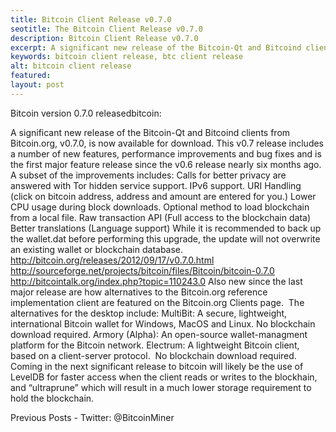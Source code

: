 ```yaml
---
title: Bitcoin Client Release v0.7.0
seotitle: The Bitcoin Client Release v0.7.0
description: Bitcoin Client Release v0.7.0
excerpt: A significant new release of the Bitcoin-Qt and Bitcoind clients from Bitcoin.org.
keywords: bitcoin client release, btc client release
alt: bitcoin client release
featured: 
layout: post
---
```

 Bitcoin version 0.7.0 releasedbitcoin:

A significant new release of the Bitcoin-Qt and Bitcoind clients from Bitcoin.org, v0.7.0, is now available for download.
This v0.7 release includes a number of new features, performance improvements and bug fixes and is the first major feature release since the v0.6 release nearly six months ago.
A subset of the improvements includes:
Calls for better privacy are answered with Tor hidden service support.
IPv6 support.
URI Handling (click on bitcoin address, address and amount are entered for you.)
Lower CPU usage during block downloads.
Optional method to load blockchain from a local file.
Raw transaction API (Full access to the blockchain data)
Better translations (Language support)
While it is recommended to back up the wallet.dat before performing this upgrade, the update will not overwrite an existing wallet or blockchain database.
http://bitcoin.org/releases/2012/09/17/v0.7.0.html
http://sourceforge.net/projects/bitcoin/files/Bitcoin/bitcoin-0.7.0
http://bitcointalk.org/index.php?topic=110243.0
Also new since the last major release are how alternatives to the Bitcoin.org reference implementation client are featured on the Bitcoin.org Clients page.  The alternatives for the desktop include:
MultiBit: A secure, lightweight, international Bitcoin wallet for Windows, MacOS and Linux. No blockchain download required.
Armory (Alpha): An open-source wallet-managment platform for the Bitcoin network.
Electrum: A lightweight Bitcoin client, based on a client-server protocol.  No blockchain download required.
Coming in the next significant release to bitcoin will likely be the use of LevelDB for faster access when the client reads or writes to the blockhain, and “ultraprune” which will result in a much lower storage requirement to hold the blockchain.

Previous Posts - Twitter: @BitcoinMiner
